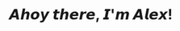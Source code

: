 # 𝘼𝙝𝙤𝙮 𝙩𝙝𝙚𝙧𝙚, 𝙄'𝙢 𝘼𝙡𝙚𝙭! 

<!--- ![](https://github.com/Alex1602e19/raw/blob/main/tenor.gif)

<!---<!---<!---<!---𝘼𝙨 𝙮𝙤𝙪 𝙘𝙖𝙣 𝙩𝙚𝙡𝙡, 𝙄'𝙢 𝙖 [𝙢𝙖𝙣 𝙤𝙛 𝙘𝙪𝙡𝙩𝙪𝙧𝙚](https://www.youtube.com/watch?v=755BDwzxv5c&t=3s).

<!---<!---<!---# ℌ𝔢𝔯𝔢 𝔞𝔯𝔢 𝔪𝔶 𝔰𝔱𝔞𝔱𝔰~

<!---<!---![Alexander's GitHub stats](https://github-readme-stats.vercel.app/api?username=alex1602e19&show_icons=true&theme=outrun)\
<!---![Top Langs](https://github-readme-stats.vercel.app/api/top-langs/?username=alex1602e19&hide=javascript,html)

<!---# 𝗘𝘃𝗲𝗿𝘆𝘁𝗵𝗶𝗻𝗴 𝘆𝗼𝘂 𝗻𝗲𝗲𝗱 𝘁𝗼 𝗸𝗻𝗼𝘄 𝗮𝗯𝗼𝘂𝘁 𝗺𝗲 𝗶𝗻 𝗠𝗲𝗺𝗲 𝗳𝗼𝗿𝗺𝗮𝘁
Context | Meme | Accuracy
-|-|-
What my mom thinks I do: | ![boyo](https://media.giphy.com/media/kGXBU6bGjXtDzz4iLx/source.gif)| 10/10
What I think I do: | ![boyo](https://media.giphy.com/media/CLPm6lHStv1O1N2bHq/source.gif)| 8/10
What I actually do: | ![three.js](https://media.giphy.com/media/4xQEm8cZdJrSwrohcJ/source.gif)|100/10

![visitors](https://visitor-badge.glitch.me/badge?page_id=page.id)

𝙿𝚛𝚎𝚟𝚒𝚘𝚞𝚜𝚕𝚢 𝚍𝚘𝚗𝚎 𝚜𝚝𝚞𝚍𝚎𝚗𝚝 𝚠𝚘𝚛𝚔 𝚏𝚘𝚛 @𝚒𝚋𝚖, @𝚖𝚒𝚌𝚛𝚘𝚜𝚘𝚏𝚝

<!---<!---<!---<!---![](https://github.com/Alex1602e19/raw/blob/main/giphy%20(1).gif) --->

<!---<!---<!---# 🥵👨‍🚒 🌶 🔥 𝗠𝗬 𝗧𝗘𝗖𝗛 𝗦𝗧𝗔𝗖𝗞 🔥 🌶 👨‍🚒 🥵

<!---<!---![](https://github.com/Alex1602e19/raw/blob/main/Screen%20Shot%202021-05-01%20at%201.58.30%20AM.png)
<!---![](https://github.com/Alex1602e19/raw/blob/main/python-logo-generic.svg)
![](https://github.com/Alex1602e19/raw/blob/main/Swift_(programming_language)-Logo.wine.png)
![](https://github.com/Alex1602e19/raw/blob/main/ISO_C%2B%2B_Logo.svg)
![](https://github.com/Alex1602e19/raw/blob/main/Sakura_Nene_CPP.jpg)

<!-- **Alex1602e19/Alex1602e19** is a ✨ _special_ ✨ repository because its `README.md` (this file) appears on your GitHub profile. -->

<!-- 💫  I'm currently studying something I'm excited about or off building a cool project :)\
🧱  I’ve always enjoyed the creativity of engineering and sharing this passion in others.\
💬  Ask me about IBM Z ONE, Microsoft learn, Azure, or student leadership with the SSCCC. \
📫  How to reach me: alex1.602e-19.us@ieee.org or let's connect on [Linkedin](https://linkedin.com/in/math-boy-does-math)!
